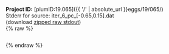 **Project ID:** [plumID:19.065]({{ '/' | absolute_url }}eggs/19/065/)  
Stderr for source:  iter_6_pc_[-0.65,0.15].dat   
(download [zipped raw stdout](iter_6_pc_[-0.65,0.15].dat.plumed.stdout.txt.zip))  
{% raw %}
<pre>
</pre>
{% endraw %}

